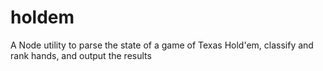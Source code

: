 # holdem
A Node utility to parse the state of a game of Texas Hold'em, classify and rank hands, and output the results
